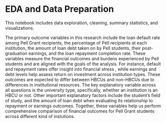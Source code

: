 # EDA and Data Preparation

This notebook includes data exploration, cleaning, summary statistics, and visualizations.

The primary outcome variables in this research include the loan default rate among Pell Grant recipients, the percentage of Pell recipients at each institution, the amount of loan debt taken on by Pell students, their post-graduation earnings, and the loan repayment completion rate. These variables measure the financial outcomes and burdens experienced by Pell students and are aligned with the goals of the analysis. For instance, default and repayment rates offer insight into financial stress , while earnings and debt levels help assess return on investment across institution types. These outcomes are expected to differ between HBCUs and non-HBCUs due to differences in institutional resources. The key explanatory variable across all questions is the university type, specifically, whether an institution is an HBCU or not. Other important explanatory factors include the student’s field of study, and the amount of loan debt when evaluating its relationship to repayment or earnings outcomes. Together, these variables help us perform comprehensive comparison of financial outcomes for Pell Grant students across different kind of instutions.
